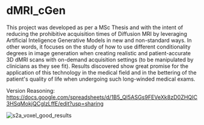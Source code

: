 # dMRI_cGen

This project was developed as per a MSc Thesis and with the intent of reducing the prohibitive acquisition times of Diffusion MRI by leveraging Artificial Inteligence Generative Models in new and non-standard ways. In other words, it focuses on the study of how to use different conditionality degrees in image generation when creating realistic and patient-accurate 3D dMRI scans with on-demand acquisition settings (to be manipulated by clinicians as they see fit). Results discovered show great promise for the application of this technology in the medical field and in the bettering of the patient's quality of life when undergoing such long-winded medical exams.

Version Reasoning: https://docs.google.com/spreadsheets/d/1B5_Ql5ASGs9FEVeXk8zD0ZHQIC3HSqMokjQCglzLffE/edit?usp=sharing

![s2a_voxel_good_results](https://github.com/brightside51/dMRI_cGen/assets/96593753/83d3e10f-1e04-4046-8c33-0c5dde44506e)
